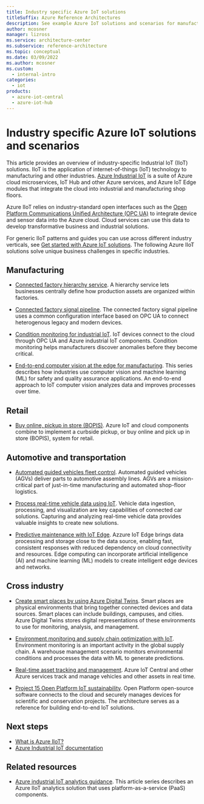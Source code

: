 ```yaml
---
title: Industry specific Azure IoT solutions
titleSuffix: Azure Reference Architectures
description: See example Azure IoT solutions and scenarios for manufacturing, smart buildings, retail, transportation, and across industries.
author: mcosner
manager: lizross
ms.service: architecture-center
ms.subservice: reference-architecture
ms.topic: conceptual
ms.date: 03/09/2022
ms.author: mcosner
ms.custom:
  - internal-intro
categories:
  - iot
products:
  - azure-iot-central
  - azure-iot-hub
---
```


# Industry specific Azure IoT solutions and scenarios

This article provides an overview of industry-specific Industrial IoT (IIoT) solutions. IIoT is the application of internet-of-things (IoT) technology to manufacturing and other industries. [Azure Industrial IoT](https://azure.github.io/Industrial-IoT) is a suite of Azure cloud microservices, IoT Hub and other Azure services, and Azure IoT Edge modules that integrate the cloud into industrial and manufacturing shop floors.

Azure IIoT relies on industry-standard open interfaces such as the [Open Platform Communications Unified Architecture (OPC UA)](https://opcfoundation.org/about/opc-technologies/opc-ua) to integrate device and sensor data into the Azure cloud. Cloud services can use this data to develop transformative business and industrial solutions.

For generic IIoT patterns and guides you can use across different industry verticals, see [Get started with Azure IoT solutions](iot-architecture-overview.md). The following Azure IIoT solutions solve unique business challenges in specific industries.

## Manufacturing

- [Connected factory hierarchy service](../../solution-ideas/articles/connected-factory-hierarchy-service.yml). A hierarchy service lets businesses centrally define how production assets are organized within factories.

- [Connected factory signal pipeline](../../example-scenario/iot/connected-factory-signal-pipeline.yml). The connected factory signal pipeline uses a common configuration interface based on OPC UA to connect heterogenous legacy and modern devices.

- [Condition monitoring for industrial IoT](../../solution-ideas/articles/condition-monitoring.yml). IoT devices connect to the cloud through OPC UA and Azure industrial IoT components. Condition monitoring helps manufacturers discover anomalies before they become critical.

- [End-to-end computer vision at the edge for manufacturing](../../reference-architectures/ai/end-to-end-smart-factory.yml). This series describes how industries use computer vision and machine learning (ML) for safety and quality assurance applications. An end-to-end approach to IoT computer vision analyzes data and improves processes over time.

## Retail

- [Buy online, pickup in store (BOPIS)](../../example-scenario/iot/vertical-buy-online-pickup-in-store.yml). Azure IoT and cloud components combine to implement a curbside pickup, or buy online and pick up in store (BOPIS), system for retail.

## Automotive and transportation

- [Automated guided vehicles fleet control](../../example-scenario/iot/automated-guided-vehicles-fleet-control.yml). Automated guided vehicles (AGVs) deliver parts to automotive assembly lines. AGVs are a mission-critical part of just-in-time manufacturing and automated shop-floor logistics.

- [Process real-time vehicle data using IoT](../../example-scenario/data/realtime-analytics-vehicle-iot.yml). Vehicle data ingestion, processing, and visualization are key capabilities of connected car solutions. Capturing and analyzing real-time vehicle data provides valuable insights to create new solutions.

- [Predictive maintenance with IoT Edge](../../example-scenario/predictive-maintenance/iot-predictive-maintenance.yml). Azzure IoT Edge brings data processing and storage close to the data source, enabling fast, consistent responses with reduced dependency on cloud connectivity and resources. Edge computing can incorporate artificial intelligence (AI) and machine learning (ML) models to create intelligent edge devices and networks.

## Cross industry

- [Create smart places by using Azure Digital Twins](../../example-scenario/iot/smart-places.yml). Smart places are physical environments that bring together connected devices and data sources. Smart places can include buildings, campuses, and cities. Azure Digital Twins stores digital representations of these environments to use for monitoring, analysis, and management.

- [Environment monitoring and supply chain optimization with IoT](../../solution-ideas/articles/environment-monitoring-and-supply-chain-optimization.yml). Environment monitoring is an important activity in the global supply chain. A warehouse management scenario monitors environmental conditions and processes the data with ML to generate predictions.

- [Real-time asset tracking and management](../../solution-ideas/articles/real-time-asset-tracking-mgmt-iot-central.yml). Azure IoT Central and other Azure services track and manage vehicles and other assets in real time.

- [Project 15 Open Platform IoT sustainability](../../solution-ideas/articles/project-15-iot-sustainability.yml). Open Platform open-source software connects to the cloud and securely manages devices for scientific and conservation projects. The architecture serves as a reference for building end-to-end IoT solutions.

## Next steps

- [What is Azure IIoT?](/azure/industrial-iot/overview-what-is-industrial-iot)
- [Azure Industrial IoT documentation](/azure/industrial-iot)

## Related resources

- [Azure industrial IoT analytics guidance](../../guide/iiot-guidance/iiot-architecture.md). This article series describes an Azure IIoT analytics solution that uses platform-as-a-service (PaaS) components.
